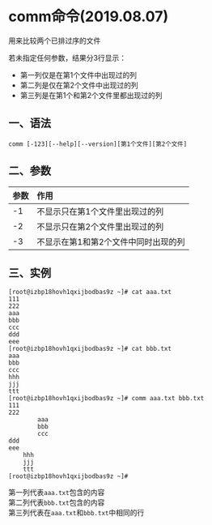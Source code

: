 # comm命令(2019.08.07)

用来比较两个已排过序的文件

若未指定任何参数，结果分3行显示：
- 第一列仅是在第1个文件中出现过的列
- 第二列是仅在第2个文件中出现过的列
- 第三列是在第1个和第2个文件里都出现过的列

## 一、语法

`comm [-123][--help][--version][第1个文件][第2个文件]`

## 二、参数

| 参数 | 作用 |
| :--- | :--- |
| -1 | 不显示只在第1个文件里出现过的列 |
| -2 | 不显示只在第2个文件里出现过的列 |
| -3 | 不显示在第1和第2个文件中同时出现的列 |


## 三、实例

```
[root@izbp18hovh1qxijbodbas9z ~]# cat aaa.txt 
111 
222
aaa 
bbb 
ccc 
ddd 
eee 
[root@izbp18hovh1qxijbodbas9z ~]# cat bbb.txt 
aaa 
bbb 
ccc 
hhh 
jjj
ttt 
[root@izbp18hovh1qxijbodbas9z ~]# comm aaa.txt bbb.txt 
111 
222
		aaa 
		bbb 
		ccc 
ddd 
eee 
	hhh 
	jjj
	ttt 
[root@izbp18hovh1qxijbodbas9z ~]# 
```

第一列代表`aaa.txt`包含的内容  
第二列代表`bbb.txt`包含的内容  
第三列代表在`aaa.txt`和`bbb.txt`中相同的行